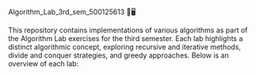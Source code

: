 Algorithm_Lab_3rd_sem_500125613 📖🖥️

This repository contains implementations of various algorithms as part of the Algorithm Lab exercises for the third semester. Each lab highlights a distinct algorithmic concept, exploring recursive and iterative methods, divide and conquer strategies, and greedy approaches. Below is an overview of each lab:
